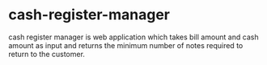 # cash-register-manager
cash register manager is web application which takes bill amount and cash amount as input and returns the minimum number of notes required to return to the customer.

